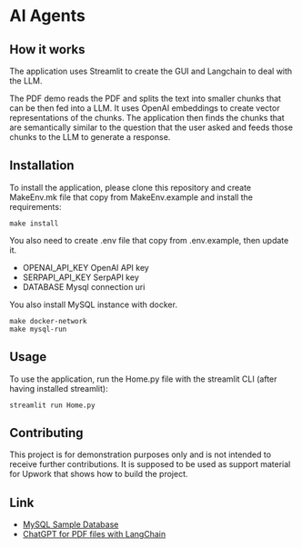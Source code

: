 
# AI Agents

## How it works

The application uses Streamlit to create the GUI and Langchain to deal with the LLM.

The PDF demo reads the PDF and splits the text into smaller chunks that can be then fed into a LLM. It uses OpenAI embeddings to create vector representations of the chunks. The application then finds the chunks that are semantically similar to the question that the user asked and feeds those chunks to the LLM to generate a response.

## Installation

To install the application, please clone this repository and create MakeEnv.mk file
that copy from MakeEnv.example and install the requirements:
```
make install
```

You also need to create .env file that copy from .env.example, then update it.
- OPENAI_API_KEY OpenAI API key
- SERPAPI_API_KEY SerpAPI key
- DATABASE Mysql connection uri

You also install MySQL instance with docker.
```
make docker-network
make mysql-run
```

## Usage

To use the application, run the Home.py file with the streamlit CLI (after having installed streamlit):
```
streamlit run Home.py
```

## Contributing

This project is for demonstration purposes only and is not intended to receive further contributions. It is supposed to be used as support material for Upwork that shows how to build the project.

## Link

- [MySQL Sample Database](https://www.mysqltutorial.org/mysql-sample-database.aspx)
- [ChatGPT for PDF files with LangChain](https://levelup.gitconnected.com/chatgpt-for-pdf-files-with-langchain-ef565c041796)